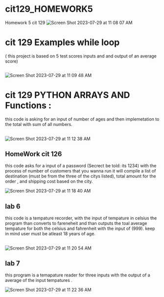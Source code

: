 # cit129_HOMEWORK5


Homework 5 cit 129
![Screen Shot 2023-07-29 at 11 08 07 AM](https://github.com/White-OvO/cit129_HOMEWORK5/assets/120700219/73844cba-dc94-481e-9fec-de7084c2ec46)

# cit 129 Examples while loop 
( this project is based on 5 test scores inputs and and output of an average score) 
##

![Screen Shot 2023-07-29 at 11 09 48 AM](https://github.com/White-OvO/cit129_HOMEWORK5/assets/120700219/3add8d29-902a-4bed-af61-2cede53accc2)



# cit 129 PYTHON ARRAYS AND Functions : 

this code is asking for an input of number of ages and then implemetation to the total with sum of all numbers.

##



![Screen Shot 2023-07-29 at 11 12 38 AM](https://github.com/White-OvO/cit129_HOMEWORK5/assets/120700219/3a7a0700-e213-4894-ae97-183966a0905c)





## HomeWork cit 126 

this code asks for a input of a password (Secrect be told: its 1234)
with the process of number of customers that you wanna run it will compile a list of destination (must be from the three of the citys listed), total amount for the order , and shipping cost based on the city.

![Screen Shot 2023-07-29 at 11 18 40 AM](https://github.com/White-OvO/cit129_HOMEWORK5/assets/120700219/b84d22e8-d36c-4956-8db7-9e95fce104fc)

## lab 6

this code is a tempature recorder, with the input of tempature in celsius the program than converts to fareneheit and than outputs the toal average tempature for both the celsius and fahrenheit with the input of (999). keep in mind user must be atleast 18 years of age. 

##

![Screen Shot 2023-07-29 at 11 20 54 AM](https://github.com/White-OvO/cit129_HOMEWORK5/assets/120700219/a88e6bcf-c122-4f42-9e20-a871e24b26b3)

## lab 7 
this program is a temapature reader for three inputs with the output of a average of the input tempatures .


![Screen Shot 2023-07-29 at 11 22 36 AM](https://github.com/White-OvO/cit129_HOMEWORK5/assets/120700219/a9f031b0-7139-4cf9-802e-4f282c77dabd)
